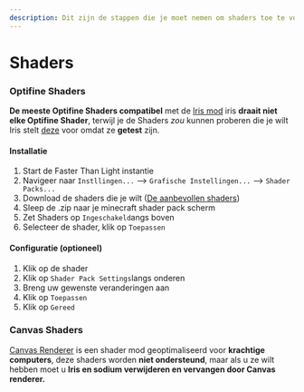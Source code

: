 ```yaml
---
description: Dit zijn de stappen die je moet nemen om shaders toe te voegen
---
```


# Shaders

### Optifine Shaders

**De meeste Optifine Shaders compatibel** met de [Iris mod](https://www.curseforge.com/minecraft/mc-mods/irisshaders) iris **draait niet elke Optifine Shader**, terwijl je de Shaders _zou_ kunnen proberen die je wilt Iris stelt [deze](https://github.com/IrisShaders/Iris/blob/trunk/docs/supportedshaders.md) voor omdat ze **getest** zijn.

#### Installatie

1. Start de Faster Than Light instantie
2. Navigeer naar `Instllingen...` --> `Grafische Instellingen...` --> `Shader Packs...`
3. Download de shaders die je wilt ([De aanbevollen shaders](https://github.com/IrisShaders/Iris/blob/trunk/docs/supportedshaders.md))
4. Sleep de .zip naar je minecraft shader pack scherm
5. Zet Shaders op `Ingeschakeld`angs boven
6. Selecteer de shader, klik op `Toepassen`

#### Configuratie (optioneel)

1. Klik op de shader
2. Klik op `Shader Pack Settings`langs onderen
3. Breng uw gewenste veranderingen aan
4. Klik op `Toepassen`
5. Klik op `Gereed`

### Canvas Shaders

[Canvas Renderer](https://www.curseforge.com/minecraft/mc-mods/canvas-renderer) is een shader mod geoptimaliseerd voor **krachtige computers**, deze shaders worden **niet ondersteund**, maar als u ze wilt hebben moet u **Iris en sodium verwijderen en vervangen door Canvas renderer.**
